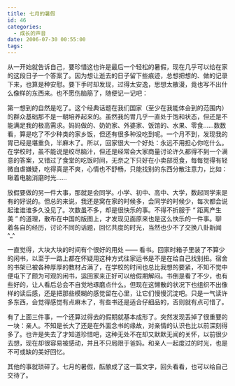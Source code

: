 ```yaml
---
title: 七月的暑假
id: 46
categories:
  - 成长的声音
date: 2006-07-30 00:55:00
tags:
---
```


从一开始就告诉自己，要珍惜这也许是最后一个轻松的暑假，现在几乎可以给在家的这段日子一个答案了。因为想让逝去的日子留下些痕迹，总想把想的、做的记录下来，也算是种安慰。要下手时却发现，过得太安逸，思想太散漫，竟也写不出什么像样的东西来。也不愿伤脑筋了，随便记一记吧：

第一想到的自然是吃了。这个经典话题在我们国家（至少在我能体会到的范围内）的群众基础那不是一朝培养起来的。虽然我的胃几乎一直处于饱和状态，但还是不能满足我的极高需求。妈妈做的、奶奶家、外婆家、饭馆的、水果、零食……数数看，算是吃了不少种类的家乡饭，但还有很多种没吃到呢。一个月不到，发现我的胃已经是堪重负，半麻木了。所以，回家很大一个好处：永远不用担心你吃什么。在学校时，虽不能说是绞尽脑汁，但还是经常会大家商量讨论许久都得不到一个满意的答案，又错过了食堂的吃饭时间，无奈之下只好在小卖部觅食，每每觉得有轻微自虐嫌疑，吃得真是不爽，心情也不舒畅，只能找别的东西分散注意力，比如：瞅着电脑消磨时光……

放假要做的另一件大事，那就是会同学。小学、初中、高中、大学，数起同学来是有的好说的。但总的来说，我还是窝在家的时候多，会同学的时候少，每次都会说起谁谁谁多久没见了。次数虽不多，却是很快乐的事。不得不折服于 “ 距离产生美 ” 的道理，散布在中国的版图上，才发现见面原来也是这么快乐的一件事。聊着各自的经历，讨论不同的话题，回忆共度的时光，当然也少不了交换八卦新闻 ^_^

一直觉得，大块大块的时间有个很好的用处 —— 看书。回家时箱子里装了不算少的闲书，以至于一路上都在怀疑用这种方式往家运书是不是在给自己找别扭。宿舍的书架已被各种厚厚的教材占满了，在学校的时间也总比我想的要紧，不知不觉中便屯下了颇为可观的闲书，运回家来正好可以给假期解闷。书倒是看了不少，也有些好的，让人看后总会不自觉地琢磨点什么。但现在这懒散的状况下也组织不出像样的读后感，还是把那些模糊的感觉留在心里，让它们慢慢沉淀吧。只是一气读许多东西，会觉得感觉有点麻木了，有些书还是适合仔细品的，否则就有点可惜了。

有了上面三件事，一个还算过得去的假期就基本成形了。突然发现丢掉了很重要的一块：亲人。不知是长大了还是在外面念书的缘故，对亲情的认识也比以前深刻得多了。也许是失去了才知道珍惜吧，这种无处不在却又默默无闻的关怀，以前很少去想，现在却很容易被感动，并且不只局限于爸妈。和亲人一起度过的时光，也是不可或缺的美好回忆。

其他的事就琐碎了。七月的暑假，酝酿成了这一篇文字，回头看看，也可以给自己交待了。
